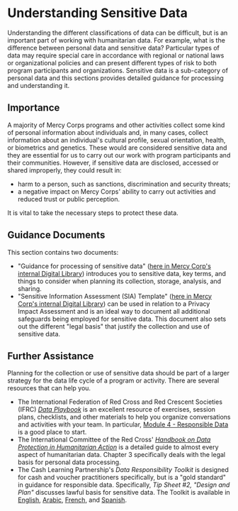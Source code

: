 # Understanding Sensitive Data
Understanding the different classifications of data can be difficult, but is an important part of working with humanitarian data. For example, what is the difference between personal data and sensitive data? Particular types of data may require special care in accordance with regional or national laws or organizational policies and can present different types of risk to both program participants and organizations. Sensitive data is a sub-category of personal data and this sections provides detailed guidance for processing and understanding it.

## Importance
A majority of Mercy Corps programs and other activities collect some kind of personal information about individuals and, in many cases, collect information about an individual's cultural profile, sexual orientation, health, or biometrics and genetics. These would are considered sensitive data and they are essential for us to carry out our work with program participants and their communities. However, if sensitive data are disclosed, accessed or shared improperly, they could result in:
- harm to a person, such as sanctions, discrimination and security threats;
- a negative impact on Mercy Corps' ability to carry out activities and reduced trust or public perception.

It is vital to take the necessary steps to protect these data.

## Guidance Documents
This section contains two documents:
- "Guidance for processing of sensitive data" ([here in Mercy Corp's internal Digital Library](https://library.mercycorps.org/record/38516)) introduces you to sensitive data, key terms, and things to consider when planning its collection, storage, analysis, and sharing.
- "Sensitive Information Assessment (SIA) Template" ([here in Mercy Corp's internal Digital Library](https://library.mercycorps.org/record/38611)) can be used in relation to a Privacy Impact Assessment and is an ideal way to document all additional safeguards being employed for sensitive data. This document also sets out the different "legal basis" that justify the collection and use of sensitive data. 

## Further Assistance
Planning for the collection or use of sensitive data should be part of a larger strategy for the data life cycle of a program or activity. There are several resources that can help you.
- The International Federation of Red Cross and Red Crescent Societies (IFRC) [*Data Playbook*](https://preparecenter.org/toolkit/data-playbook-toolkit/) is an excellent resource of exercises, session plans, checklists, and other materials to help you organize conversations and activities with your team. In particular, [Module 4 - Responsible Data](https://preparecenter.org/responsible-data-data-playbook-beta/) is a good place to start.
- The International Committee of the Red Cross' [*Handbook on Data Protection in Humanitarian Action*](https://www.icrc.org/en/data-protection-humanitarian-action-handbook) is a detailed guide to almost every aspect of humanitarian data. Chapter 3 specifically deals with the legal basis for personal data processing.
- The Cash Learning Partnership's *Data Responsibility Toolkit* is designed for cash and voucher practitioners specifically, but is a "gold standard" in guidance for responsible data. Specifically, *Tip Sheet #2, "Design and Plan"* discusses lawful basis for sensitive data. The Toolkit is available in [English](https://www.calpnetwork.org/wp-content/uploads/2021/03/Data-Responsibility-Toolkit_A-guide-for-Cash-and-Voucher-Practitioners.pdf), [Arabic](https://www.calpnetwork.org/ar/publication/data-responsibility-toolkit-a-guide-for-cva-practitioners/), [French](https://www.calpnetwork.org/fr/publication/data-responsibility-toolkit-a-guide-for-cva-practitioners/), and [Spanish](https://www.calpnetwork.org/fr/publication/data-responsibility-toolkit-a-guide-for-cva-practitioners/).
